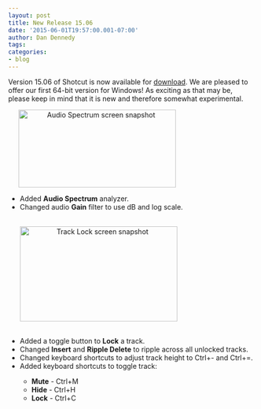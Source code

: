 ```yaml
---
layout: post
title: New Release 15.06
date: '2015-06-01T19:57:00.001-07:00'
author: Dan Dennedy
tags: 
categories:
- blog
---
```


Version 15.06 of Shotcut is now available for <a href="http://www.shotcut.org/bin/view/Shotcut/Download">download</a>. We are pleased to offer our first 64-bit version for Windows! As exciting as that may be, please keep in mind that it is new and therefore somewhat experimental.

<a href="http://3.bp.blogspot.com/-3fM-1BTTYUo/VW083Dy-wYI/AAAAAAAAG3g/r-oRYMYYbrs/s1600/audio-spectrum.png" imageanchor="1" style="margin-left: 1.5em; margin-right: 1em; text-align: center;"><img alt="Audio Spectrum screen snapshot " border="0" height="158" src="http://3.bp.blogspot.com/-3fM-1BTTYUo/VW083Dy-wYI/AAAAAAAAG3g/r-oRYMYYbrs/s320/audio-spectrum.png" title="" width="320" /></a>

<ul><li>Added <b>Audio Spectrum</b> analyzer.</li><li>Changed audio <b>Gain</b> filter to use dB and log scale.</li><br>

<a href="http://2.bp.blogspot.com/-Y1FIEhhWKU8/VW07Qc1gI7I/AAAAAAAAG3U/Y08TftSBb2w/s1600/track-locking.png" imageanchor="1" style="margin-left: 0px; margin-right: 1em; text-align: center;"><img alt="Track Lock screen snapshot" border="0" height="193" src="http://2.bp.blogspot.com/-Y1FIEhhWKU8/VW07Qc1gI7I/AAAAAAAAG3U/Y08TftSBb2w/s320/track-locking.png" title="" width="320" /></a>
<br><br><li>Added a toggle button to <b>Lock</b> a track.</li><li>Changed <b>Insert</b> and <b>Ripple Delete</b> to ripple across all unlocked tracks.</li><li>Changed keyboard shortcuts to adjust track height to Ctrl+- and Ctrl+=.</li><li>Added keyboard shortcuts to toggle track:</li><ul><li><b>Mute</b> - Ctrl+M</li><li><b>Hide</b> - Ctrl+H</li><li><b>Lock</b> - Ctrl+C</li></ul></ul>